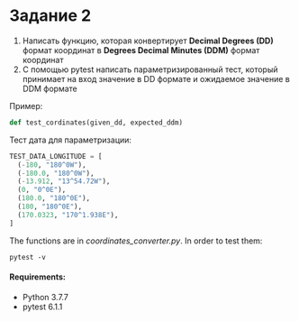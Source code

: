# Задание 2

1. Написать функцию, которая конвертирует **Decimal Degrees (DD)** формат координат в **Degrees Decimal Minutes (DDM)** формат координат
2. С помощью pytest написать параметризированный тест, который принимает на вход значение в DD формате и ожидаемое значение в DDM формате

Пример:
```python
def test_cordinates(given_dd, expected_ddm)
```
Тест дата для параметризации:
```python
TEST_DATA_LONGITUDE = [
  (-180, "180^0W"),
  (-180.0, "180^0W"),
  (-13.912, "13^54.72W"),
  (0, "0^0E"),
  (180.0, "180^0E"),
  (180, "180^0E"),
  (170.0323, "170^1.938E"),
]
```

The functions are in *coordinates_converter.py*. In order to test them:
```
pytest -v
```

#### Requirements:
- Python 3.7.7
- pytest 6.1.1
